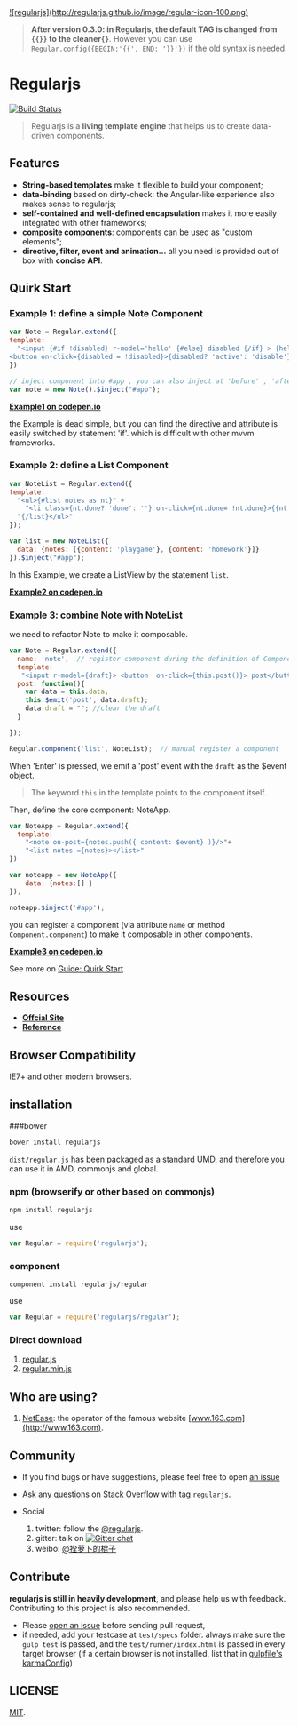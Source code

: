 <a href="http://regularjs.github.io">
  ![regularjs](http://regularjs.github.io/image/regular-icon-100.png)
</a>

> <strong>After version 0.3.0: in Regularjs, the default TAG is changed from `{{}}` to the cleaner`{}`</strong>. However you can use `Regular.config({BEGIN:'{{', END: '}}'})` if the old syntax is needed.

# Regularjs


[![Build Status](http://img.shields.io/travis/regularjs/regular/master.svg?style=flat-square)](http://travis-ci.org/regularjs/regular)

> Regularjs is a __living template engine__ that helps us to create data-driven components.




## Features

- __String-based templates__ make it flexible to build your component;
- __data-binding__ based on dirty-check: the Angular-like experience also makes sense to regularjs;
- __self-contained and well-defined encapsulation__ makes it more easily integrated with other frameworks;
- __composite components__: components can be used as "custom elements";
- __directive, filter, event and animation...__  all you need is provided out of box with __concise API__.



## Quirk Start

### Example 1: __define a simple Note Component__

```javascript
var Note = Regular.extend({
template: 
  "<input {#if !disabled} r-model='hello' {#else} disabled {/if} > {hello} \
<button on-click={disabled = !disabled}>{disabled? 'active': 'disable'} it</button>"
})

// inject component into #app , you can also inject at 'before' , 'after', 'top'.
var note = new Note().$inject("#app"); 

```

__[Example1 on codepen.io](http://codepen.io/leeluolee/pen/JqAaH)__

 the Example is dead simple, but you can find the directive and attribute is easily switched by statement 'if'. which is difficult with other mvvm frameworks. 


### Example 2: __define a List Component__

```javascript
var NoteList = Regular.extend({
template: 
  "<ul>{#list notes as nt}" +
    "<li class={nt.done? 'done': ''} on-click={nt.done= !nt.done}>{{nt.content}}</li>" + 
  "{/list}</ul>"
});

var list = new NoteList({
  data: {notes: [{content: 'playgame'}, {content: 'homework'}]}
}).$inject("#app");


```

In this Example, we create a ListView by the statement `list`. 

__[Example2 on codepen.io](http://codepen.io/leeluolee/pen/mAKlL)__


### Example 3: combine Note with NoteList

we need to refactor Note to make it composable.

```javascript
var Note = Regular.extend({
  name: 'note',  // register component during the definition of Component
  template: 
   "<input r-model={draft}> <button  on-click={this.post()}> post</button>", 
  post: function(){
    var data = this.data;
    this.$emit('post', data.draft);
    data.draft = ""; //clear the draft
  }

});

Regular.component('list', NoteList);  // manual register a component

```
When 'Enter' is pressed, we emit a 'post' event with the `draft` as the $event object. 

> The keyword `this` in the template points to the component itself. 

Then, define the core component: NoteApp.

```javascript
var NoteApp = Regular.extend({
  template: 
    "<note on-post={notes.push({ content: $event} )}/>"+ 
    "<list notes ={notes}></list>"
})

var noteapp = new NoteApp({
    data: {notes:[] }
});

noteapp.$inject('#app');

```

you can register a component (via attribute `name` or method `Component.component`) to make it composable in other components.

__[Example3 on codepen.io](http://codepen.io/leeluolee/pen/bqkLp)__


See more on [Guide: Quirk Start](http://regularjs.github.io/guide/en/getting-start/README.html)

## Resources

* __[Offcial Site ](http://regularjs.github.io)__
* __[Reference ](http://regularjs.github.io/reference)__


## Browser Compatibility

IE7+ and other modern browsers. 


## installation

###bower

```javascript
bower install regularjs
```

`dist/regular.js` has been packaged as a standard UMD, and therefore you can use it in AMD, commonjs and global.

### npm (browserify or other based on commonjs)

```js
npm install regularjs
```

use

```js
var Regular = require('regularjs');
```


### component

```
component install regularjs/regular
```
use

```js
var Regular = require('regularjs/regular');
```



### Direct download

1. [regular.js](https://rawgit.com/regularjs/regular/master/dist/regular.js)
2. [regular.min.js](https://rawgit.com/regularjs/regular/master/dist/regular.min.js)


## Who are using?

1. [NetEase](https://github.com/NetEase): the operator of the famous website [www.163.com](http://www.163.com).



## Community

* If you find bugs or have suggestions, please feel free to open [an issue](https://github.com/regularjs/regular/issues)

* Ask any questions on [Stack Overflow](http://stackoverflow.com/questions/tagged/regularjs) with tag `regularjs`. 

* Social 
  1. twitter: follow the [@regularjs](https://twitter.com/regularjs). 
  1. gitter: talk on [![Gitter chat](https://badges.gitter.im/regularjs/regular.png)](https://gitter.im/regularjs/regular)
  1. weibo: [@拴萝卜的棍子](http://weibo.com/luobolee)

## Contribute

__regularjs is still in heavily development__, and please help us with feedback. Contributing to this project is also recommended.

* Please [open an issue](https://github.com/regularjs/regular/issues) before sending pull request, 
* if needed, add your testcase at `test/specs` folder. always make sure the `gulp test` is passed, and the `test/runner/index.html` is passed in every target browser (if a certain browser is not installed, list that in [gulpfile's karmaConfig](https://github.com/regularjs/regular/blob/master/gulpfile.js#L30))



## LICENSE

[MIT](https://github.com/regularjs/regular/blob/master/LICENSE).
